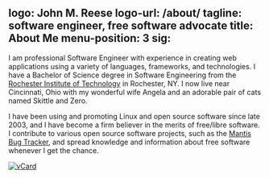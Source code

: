 logo: John M. Reese
logo-url: /about/
tagline: software engineer, free software advocate
title: About Me
menu-position: 3
sig:
---
I am professional Software Engineer with experience in creating web applications using a
variety of languages, frameworks, and technologies.  I have a Bachelor of Science degree in
Software Engineering from the [Rochester Institute of Technology][rit] in Rochester, NY.
I now live near Cincinnati, Ohio with my wonderful wife Angela and an adorable pair of cats
named Skittle and Zero.

I have been using and promoting Linux and open source software since late 2003, and I have become
a firm believer in the merits of free/libre software. I contribute to various open source software
projects, such as the [Mantis Bug Tracker][mantisbt], and spread knowledge and information about
free software whenever I get the chance.

[![vCard](/media/vcard.png "vCard QR code")](/media/vcard-large.png)

[rit]: http://www.rit.edu "Rochester Institute of Technology"
[mantisbt]: http://www.mantisbt.org "Mantis Bug Tracker"
